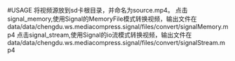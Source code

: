 #USAGE
将视频源放到sd卡根目录，并命名为source.mp4。
点击signal_memory,使用Signal的MemoryFile模式转换视频，输出文件在data/data/chengdu.ws.mediacompress.signal/files/convert/signalMemory.mp4
点击signal_stream,使用Signal的io流模式转换视频，输出文件在data/data/chengdu.ws.mediacompress.signal/files/convert/signalStream.mp4